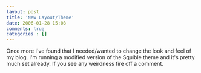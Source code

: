 ```yaml
---
layout: post
title: 'New Layout/Theme'
date: 2006-01-28 15:08
comments: true
categories : []
---  
```


Once more I've found that I needed/wanted to change the look and feel of my blog. I'm running a modified version of the Squible theme and it's pretty much set already. If you see any weirdness fire off a comment.

